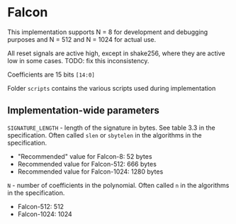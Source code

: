 # Falcon

This implementation supports N = 8 for development and debugging purposes and N = 512 and N = 1024 for actual use.

All reset signals are active high, except in shake256, where they are active low in some cases. TODO: fix this inconsistency.

Coefficients are 15 bits `[14:0]`

Folder `scripts` contains the various scripts used during implementation

## Implementation-wide parameters

`SIGNATURE_LENGTH` - length of the signature in bytes. See table 3.3 in the specification. Often called `slen` or `sbytelen` in the algorithms in the specification.

- "Recommended" value for Falcon-8: 52 bytes
- Recommended value for Falcon-512: 666 bytes
- Recommended value for Falcon-1024: 1280 bytes

`N` - number of coefficients in the polynomial. Often called `n` in the algorithms in the specification.

- Falcon-512: 512
- Falcon-1024: 1024

